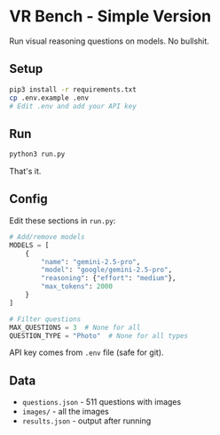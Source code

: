 # VR Bench - Simple Version

Run visual reasoning questions on models. No bullshit.

## Setup

```bash
pip3 install -r requirements.txt
cp .env.example .env
# Edit .env and add your API key
```

## Run

```bash
python3 run.py
```

That's it.

## Config

Edit these sections in `run.py`:

```python
# Add/remove models
MODELS = [
    {
        "name": "gemini-2.5-pro",
        "model": "google/gemini-2.5-pro", 
        "reasoning": {"effort": "medium"},
        "max_tokens": 2000
    }
]

# Filter questions  
MAX_QUESTIONS = 3  # None for all
QUESTION_TYPE = "Photo"  # None for all types
```

API key comes from `.env` file (safe for git).

## Data

- `questions.json` - 511 questions with images
- `images/` - all the images
- `results.json` - output after running